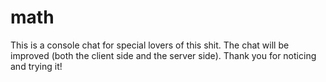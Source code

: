 # math
This is a console chat for special lovers of this shit.
The chat will be improved (both the client side and the server side).
Thank you for noticing and trying it!
